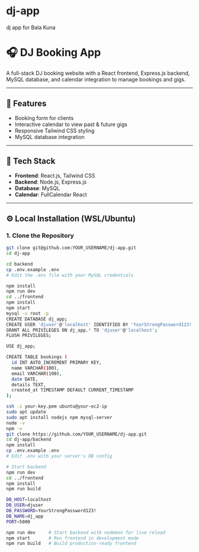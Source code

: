 # dj-app
dj app for Bala Kuna

# 🎧 DJ Booking App

A full-stack DJ booking website with a React frontend, Express.js backend, MySQL database, and calendar integration to manage bookings and gigs.

---

## 🚀 Features

- Booking form for clients
- Interactive calendar to view past & future gigs
- Responsive Tailwind CSS styling
- MySQL database integration

---

## 🧩 Tech Stack

- **Frontend**: React.js, Tailwind CSS
- **Backend**: Node.js, Express.js
- **Database**: MySQL
- **Calendar**: FullCalendar React

---

## ⚙️ Local Installation (WSL/Ubuntu)

### 1. Clone the Repository

```bash
git clone git@github.com:YOUR_USERNAME/dj-app.git
cd dj-app

cd backend
cp .env.example .env
# Edit the .env file with your MySQL credentials

npm install
npm run dev
cd ../frontend
npm install
npm start
mysql -u root -p
CREATE DATABASE dj_app;
CREATE USER 'djuser'@'localhost' IDENTIFIED BY 'YourStrongPassword123!';
GRANT ALL PRIVILEGES ON dj_app.* TO 'djuser'@'localhost';
FLUSH PRIVILEGES;

USE dj_app;

CREATE TABLE bookings (
  id INT AUTO_INCREMENT PRIMARY KEY,
  name VARCHAR(100),
  email VARCHAR(100),
  date DATE,
  details TEXT,
  created_at TIMESTAMP DEFAULT CURRENT_TIMESTAMP
);

ssh -i your-key.pem ubuntu@your-ec2-ip
sudo apt update
sudo apt install nodejs npm mysql-server
node -v
npm -v
git clone https://github.com/YOUR_USERNAME/dj-app.git
cd dj-app/backend
npm install
cp .env.example .env
# Edit .env with your server's DB config

# Start backend
npm run dev
cd ../frontend
npm install
npm run build

DB_HOST=localhost
DB_USER=djuser
DB_PASSWORD=YourStrongPassword123!
DB_NAME=dj_app
PORT=5000

npm run dev     # Start backend with nodemon for live reload
npm start       # Run frontend in development mode
npm run build   # Build production-ready frontend


